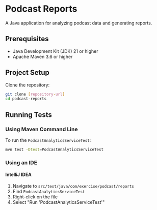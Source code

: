 # Podcast Reports

A Java application for analyzing podcast data and generating reports.

## Prerequisites

- Java Development Kit (JDK) 21 or higher
- Apache Maven 3.6 or higher

## Project Setup

Clone the repository:
```bash
git clone [repository-url]
cd podcast-reports
```

## Running Tests

### Using Maven Command Line

To run the `PodcastAnalyticsServiceTest`:
```bash
mvn test -Dtest=PodcastAnalyticsServiceTest
```

### Using an IDE

#### IntelliJ IDEA
1. Navigate to `src/test/java/com/exercise/podcast/reports`
2. Find `PodcastAnalyticsServiceTest`
3. Right-click on the file
4. Select "Run 'PodcastAnalyticsServiceTest'"